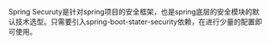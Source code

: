 Spring Securuty是针对spring项目的安全框架，也是spring底层的安全模块的默认技术选型。只需要引入spring-boot-stater-security依赖，在进行少量的配置即可使用。